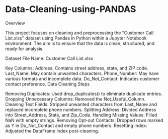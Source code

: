 # Data-Cleaning-using-PANDAS

Overview

This project focuses on cleaning and preprocessing the "Customer Call List.xlsx" dataset using Pandas in Python within a Jupyter Notebook environment. The aim is to ensure that the data is clean, structured, and ready for analysis.

Dataset
File Name: Customer Call List.xlsx

Key Columns:
Address: Contains street address, state, and ZIP code.
Last_Name: May contain unwanted characters.
Phone_Number: May have various formats and incomplete data.
Do_Not_Contact: Indicates customer contact preference.
Data Cleaning Steps

Removing Duplicates: Used drop_duplicates() to eliminate duplicate entries.
Dropping Unnecessary Columns: Removed the Not_Useful_Column.
Cleaning Text Fields: Stripped unwanted characters from Last_Name and replaced incomplete phone numbers.
Splitting Address: Divided Address into Street_Address, State, and Zip_Code.
Handling Missing Values: Filled NaN with empty strings.
Removing Opt-out Contacts: Dropped rows marked as Y in Do_Not_Contact and empty phone numbers.
Resetting Index: Adjusted the DataFrame index post-cleaning.
